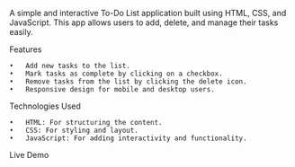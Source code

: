 A simple and interactive To-Do List application built using HTML, CSS, and JavaScript. This app allows users to add, delete, and manage their tasks easily.

Features

    •	Add new tasks to the list.
    •	Mark tasks as complete by clicking on a checkbox.
    •	Remove tasks from the list by clicking the delete icon.
    •	Responsive design for mobile and desktop users.

Technologies Used

    •	HTML: For structuring the content.
    •	CSS: For styling and layout.
    •	JavaScript: For adding interactivity and functionality.

Live Demo
